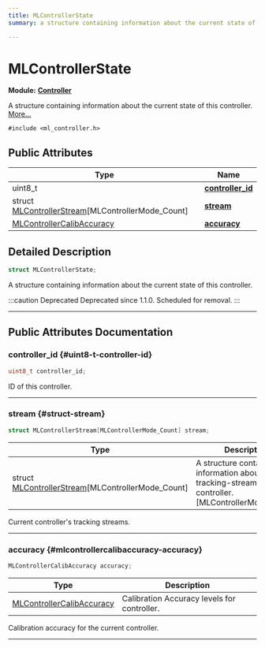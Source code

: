 ```yaml
---
title: MLControllerState
summary: a structure containing information about the current state of this controller. 

---
```


# MLControllerState

**Module:** **[Controller](/api-ref/api/Modules/group___controller/group___controller.md)**



A structure containing information about the current state of this controller.  [More...](#detailed-description)


`#include <ml_controller.h>`

## Public Attributes

| Type           | Name           |
| -------------- | -------------- |
| uint8_t | **[controller_id](/api-ref/api/Modules/group___controller/struct_m_l_controller_state.md#uint8-t-controller-id)**  |
| struct [MLControllerStream](/api-ref/api/Modules/group___controller/struct_m_l_controller_stream.md)[MLControllerMode_Count] | **[stream](/api-ref/api/Modules/group___controller/struct_m_l_controller_state.md#struct-stream)**  |
| [MLControllerCalibAccuracy](/api-ref/api/Modules/group___controller/group___controller.md#enums-mlcontrollercalibaccuracy) | **[accuracy](/api-ref/api/Modules/group___controller/struct_m_l_controller_state.md#mlcontrollercalibaccuracy-accuracy)**  |

## Detailed Description

```cpp
struct MLControllerState;
```

A structure containing information about the current state of this controller. 



:::caution Deprecated
Deprecated since 1.1.0. Scheduled for removal.
:::



-----------
## Public Attributes Documentation

### controller_id {#uint8-t-controller-id}

```cpp
uint8_t controller_id;
```


ID of this controller. 





-----------

### stream {#struct-stream}

```cpp
struct MLControllerStream[MLControllerMode_Count] stream;
```



| Type | Description |
|--|--|
| struct [MLControllerStream](/api-ref/api/Modules/group___controller/struct_m_l_controller_stream.md)[MLControllerMode_Count] | A structure containing information about the tracking-stream of this controller. [MLControllerMode_Count] |


Current controller's tracking streams. 





-----------

### accuracy {#mlcontrollercalibaccuracy-accuracy}

```cpp
MLControllerCalibAccuracy accuracy;
```



| Type | Description |
|--|--|
| [MLControllerCalibAccuracy](/api-ref/api/Modules/group___controller/group___controller.md#enums-mlcontrollercalibaccuracy) | Calibration Accuracy levels for controller.  |


Calibration accuracy for the current controller. 





-----------

